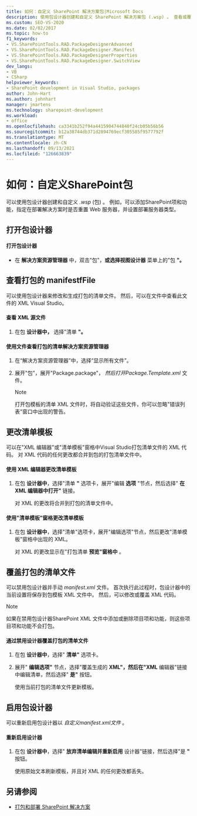 ```yaml
---
title: 如何：自定义 SharePoint 解决方案包|Microsoft Docs
description: 使用包设计器创建和自定义 SharePoint 解决方案包 (.wsp) 。 查看或覆盖打包的清单文件。 更改清单模板。
ms.custom: SEO-VS-2020
ms.date: 02/02/2017
ms.topic: how-to
f1_keywords:
- VS.SharePointTools.RAD.PackageDesignerAdvanced
- VS.SharePointTools.RAD.PackageDesigner.Manifest
- VS.SharePointTools.RAD.PackageDesignerProperties
- VS.SharePointTools.RAD.PackageDesigner.SwitchView
dev_langs:
- VB
- CSharp
helpviewer_keywords:
- SharePoint development in Visual Studio, packages
author: John-Hart
ms.author: johnhart
manager: jmartens
ms.technology: sharepoint-development
ms.workload:
- office
ms.openlocfilehash: ca3341b252f94a4415904744840f24cb05b56b56
ms.sourcegitcommit: b12a38744db371d2894769ecf305585f9577792f
ms.translationtype: MT
ms.contentlocale: zh-CN
ms.lasthandoff: 09/13/2021
ms.locfileid: "126663839"
---
```

# <a name="how-to-customize-a-sharepoint-solution-package"></a>如何：自定义SharePoint包
  可以使用包设计器创建和自定义 *.wsp* (包) 。 例如，可以添加SharePoint项和功能，指定在部署解决方案时是否重置 Web 服务器，并设置部署服务器类型。

## <a name="open-the-package-designer"></a>打开包设计器

#### <a name="to-open-the-package-designer"></a>打开包设计器

- 在 **解决方案资源管理器** 中，双击"包"，**或选择视图设计器** 菜单上的"包 **"。**

## <a name="view-the-packaged-manifestffile"></a>查看打包的 manifestfFile
 可以使用包设计器来修改和生成打包的清单文件。 然后，可以在文件中查看此文件的 XML Visual Studio。

#### <a name="to-view-the-xml-source-file"></a>查看 XML 源文件

1. 在包 **设计器中，** 选择"清单 **"。**

#### <a name="to-view-the-packaged-manifest-file-by-using-solution-explorer"></a>使用文件查看打包的清单解决方案资源管理器

1. 在“解决方案资源管理器”中，选择“显示所有文件”。

2. 展开"包"，展开"Package.package"， *然后打开Package.Template.xml* 文件。

    > [!NOTE]
    > 打开包模板的清单 XML 文件时，将自动验证这些文件，你可以忽略"错误列表"窗口中出现的警告。

## <a name="change-the-manifest-template"></a>更改清单模板
 可以在"XML 编辑器"或"清单模板"窗格中Visual Studio打包清单文件的 XML 代码。 对 XML 代码的任何更改都合并到包的打包清单文件中。

#### <a name="to-change-the-manifest-template-by-using-the-xml-editor"></a>使用 XML 编辑器更改清单模板

1. 在包 **设计器中**，选择"清单 **"** 选项卡，展开"编辑 **选项** "节点，然后选择" **在 XML 编辑器中打开"** 链接。

     对 XML 的更改将合并到打包的清单文件中。

#### <a name="to-change-the-manifest-template-by-using-the-manifest-template-pane"></a>使用"清单模板"窗格更改清单模板

1. 在包 **设计器中**，选择"清单"选项卡，展开"编辑选项"节点，然后更改"清单模板"窗格中出现的 XML。

     对 XML 的更改显示在"打包清单 **预览"窗格中** 。

## <a name="overwrite-the-packaged-manifest-file"></a>覆盖打包的清单文件
 可以禁用包设计器并手动 *manifest.xml* 文件。 首次执行此过程时，包设计器中的当前设置将保存到包模板 XML 文件中。 然后，可以修改或覆盖 XML 代码。

> [!NOTE]
> 如果在禁用包设计器SharePoint XML 文件中添加或删除项目项和功能，则这些项目项和功能不会打包。

#### <a name="to-overwrite-packaged-manifest-file-by-disabling-the-designer"></a>通过禁用设计器覆盖打包的清单文件

1. 在包 **设计器中**，选择" **清单"** 选项卡。

2. 展开" **编辑选项"** 节点，选择"覆盖生成的 **XML"，然后在"XML** 编辑器"链接中编辑清单，然后选择" **是"** 按钮。

     使用当前打包的清单文件更新模板。

## <a name="enable-the-package-designer"></a>启用包设计器
 可以重新启用包设计器以 *自定义manifest.xml文件* 。

#### <a name="to-re-enable-the-designer"></a>重新启用设计器

1. 在包 **设计器中**，选择" **放弃清单编辑并重新启用** 设计器"链接，然后选择"是 **"** 按钮。

     使用原始文本刷新模板，并且对 XML 的任何更改都丢失。

## <a name="see-also"></a>另请参阅
- [打包和部署 SharePoint 解决方案](../sharepoint/packaging-and-deploying-sharepoint-solutions.md)
